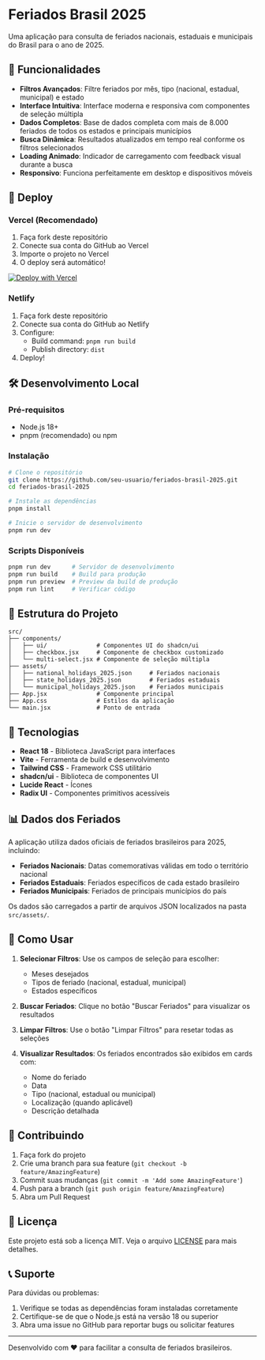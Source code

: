 # Feriados Brasil 2025

Uma aplicação para consulta de feriados nacionais, estaduais e municipais do Brasil para o ano de 2025.

## 🌟 Funcionalidades

- **Filtros Avançados**: Filtre feriados por mês, tipo (nacional, estadual, municipal) e estado
- **Interface Intuitiva**: Interface moderna e responsiva com componentes de seleção múltipla
- **Dados Completos**: Base de dados completa com mais de 8.000 feriados de todos os estados e principais municípios
- **Busca Dinâmica**: Resultados atualizados em tempo real conforme os filtros selecionados
- **Loading Animado**: Indicador de carregamento com feedback visual durante a busca
- **Responsivo**: Funciona perfeitamente em desktop e dispositivos móveis

## 🚀 Deploy

### Vercel (Recomendado)

1. Faça fork deste repositório
2. Conecte sua conta do GitHub ao Vercel
3. Importe o projeto no Vercel
4. O deploy será automático!

[![Deploy with Vercel](https://vercel.com/button)](https://vercel.com/new/clone?repository-url=https://github.com/seu-usuario/feriados-brasil-2025)

### Netlify

1. Faça fork deste repositório
2. Conecte sua conta do GitHub ao Netlify
3. Configure:
   - Build command: `pnpm run build`
   - Publish directory: `dist`
4. Deploy!

## 🛠️ Desenvolvimento Local

### Pré-requisitos

- Node.js 18+ 
- pnpm (recomendado) ou npm

### Instalação

```bash
# Clone o repositório
git clone https://github.com/seu-usuario/feriados-brasil-2025.git
cd feriados-brasil-2025

# Instale as dependências
pnpm install

# Inicie o servidor de desenvolvimento
pnpm run dev
```

### Scripts Disponíveis

```bash
pnpm run dev      # Servidor de desenvolvimento
pnpm run build    # Build para produção
pnpm run preview  # Preview da build de produção
pnpm run lint     # Verificar código
```

## 📁 Estrutura do Projeto

```
src/
├── components/
│   ├── ui/              # Componentes UI do shadcn/ui
│   ├── checkbox.jsx     # Componente de checkbox customizado
│   └── multi-select.jsx # Componente de seleção múltipla
├── assets/
│   ├── national_holidays_2025.json     # Feriados nacionais
│   ├── state_holidays_2025.json        # Feriados estaduais
│   └── municipal_holidays_2025.json    # Feriados municipais
├── App.jsx              # Componente principal
├── App.css              # Estilos da aplicação
└── main.jsx             # Ponto de entrada
```

## 🎨 Tecnologias

- **React 18** - Biblioteca JavaScript para interfaces
- **Vite** - Ferramenta de build e desenvolvimento
- **Tailwind CSS** - Framework CSS utilitário
- **shadcn/ui** - Biblioteca de componentes UI
- **Lucide React** - Ícones
- **Radix UI** - Componentes primitivos acessíveis

## 📊 Dados dos Feriados

A aplicação utiliza dados oficiais de feriados brasileiros para 2025, incluindo:

- **Feriados Nacionais**: Datas comemorativas válidas em todo o território nacional
- **Feriados Estaduais**: Feriados específicos de cada estado brasileiro  
- **Feriados Municipais**: Feriados de principais municípios do país

Os dados são carregados a partir de arquivos JSON localizados na pasta `src/assets/`.

## 🎯 Como Usar

1. **Selecionar Filtros**: Use os campos de seleção para escolher:
   - Meses desejados
   - Tipos de feriado (nacional, estadual, municipal)
   - Estados específicos

2. **Buscar Feriados**: Clique no botão "Buscar Feriados" para visualizar os resultados

3. **Limpar Filtros**: Use o botão "Limpar Filtros" para resetar todas as seleções

4. **Visualizar Resultados**: Os feriados encontrados são exibidos em cards com:
   - Nome do feriado
   - Data
   - Tipo (nacional, estadual ou municipal)
   - Localização (quando aplicável)
   - Descrição detalhada

## 🤝 Contribuindo

1. Faça fork do projeto
2. Crie uma branch para sua feature (`git checkout -b feature/AmazingFeature`)
3. Commit suas mudanças (`git commit -m 'Add some AmazingFeature'`)
4. Push para a branch (`git push origin feature/AmazingFeature`)
5. Abra um Pull Request

## 📄 Licença

Este projeto está sob a licença MIT. Veja o arquivo [LICENSE](LICENSE) para mais detalhes.

## 📞 Suporte

Para dúvidas ou problemas:

1. Verifique se todas as dependências foram instaladas corretamente
2. Certifique-se de que o Node.js está na versão 18 ou superior
3. Abra uma issue no GitHub para reportar bugs ou solicitar features

---

Desenvolvido com ❤️ para facilitar a consulta de feriados brasileiros.

